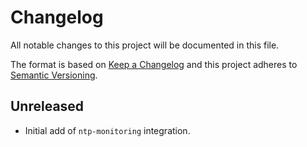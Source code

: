 # Changelog

All notable changes to this project will be documented in this file.

The format is based on [Keep a Changelog][changelog] and this project adheres
to [Semantic Versioning][semver].

## Unreleased

- Initial add of `ntp-monitoring` integration.


[changelog]: http://keepachangelog.com/en/1.0.0/
[semver]: http://semver.org/spec/v2.0.0.html
